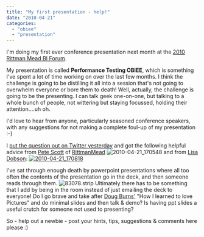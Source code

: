 ```yaml
---
title: "My first presentation - help!"
date: "2010-04-21"
categories: 
  - "obiee"
  - "presentation"
---
```


I'm doing my first ever conference presentation next month at the [2010 Rittman Mead BI Forum](http://www.rittmanmead.com/biforum2010/).

My presentation is called **Performance Testing OBIEE**, which is something I've spent a lot of time working on over the last few months. I think the challenge is going to be distilling it all into a session that's not going to overwhelm everyone or bore them to death! Well, actually, the challenge is going to be the presenting. I can talk geek one-on-one, but talking to a whole bunch of people, not wittering but staying focussed, holding their attention....uh oh.

I'd love to hear from anyone, particularly seasoned conference speakers, with any suggestions for not making a complete foul-up of my presentation :-)

I [put the question out on Twitter yesterday](http://twitter.com/rnm1978/status/12530066863) and got the following helpful advice from [Pete Scott](http://twitter.com/dw_pete) of [RittmanMead](http://www.rittmanmead.com/) ![](/images/rnm1978/2010-04-21_170548.png "2010-04-21_170548") and from [Lisa Dobson](http://twitter.com/lj_dobson): [![](/images/rnm1978/2010-04-21_170818.png "2010-04-21_170818")](http://rnm1978.files.wordpress.com/2010/04/2010-04-21_170818.png)

I've sat through enough death by powerpoint presentations where all too often the contents of the presentation go in the deck, and then someone reads through them. ![](/images/rnm1978/83078-strip.gif "83078.strip") Ultimately there has to be something that I add by being in the room instead of just emailing the deck to everyone! Do I go brave and take after [Doug Burns'](http://oracledoug.com/) "How I learned to love Pictures" and do minimal slides and then talk & demo? Is having ppt slides a useful crutch for someone not used to presenting?

So - help out a newbie - post your hints, tips, suggestions & comments here please :)
